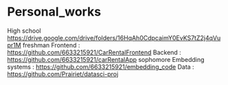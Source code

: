 # Personal_works
High school
  https://drive.google.com/drive/folders/16HqAh0CdpcaimY0EvKS7tZ2j4qVupr1M
freshman 
  Frontend : https://github.com/6633215921/CarRentalFrontend
  Backend : https://github.com/6633215921/carRentalApp
sophomore
  Embedding systems : https://github.com/6633215921/embedding_code
  Data : https://github.com/Prairiet/datasci-proj

